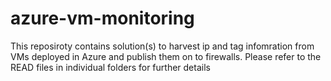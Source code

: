 # azure-vm-monitoring

This reposiroty contains solution(s) to harvest ip and tag infomration from VMs deployed in Azure and publish them on to firewalls.
Please refer to the READ files in individual folders for further details
